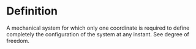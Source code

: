 # Definition

A mechanical system for which only one coordinate is required to define
completely the configuration of the system at any instant. See degree of
freedom.
